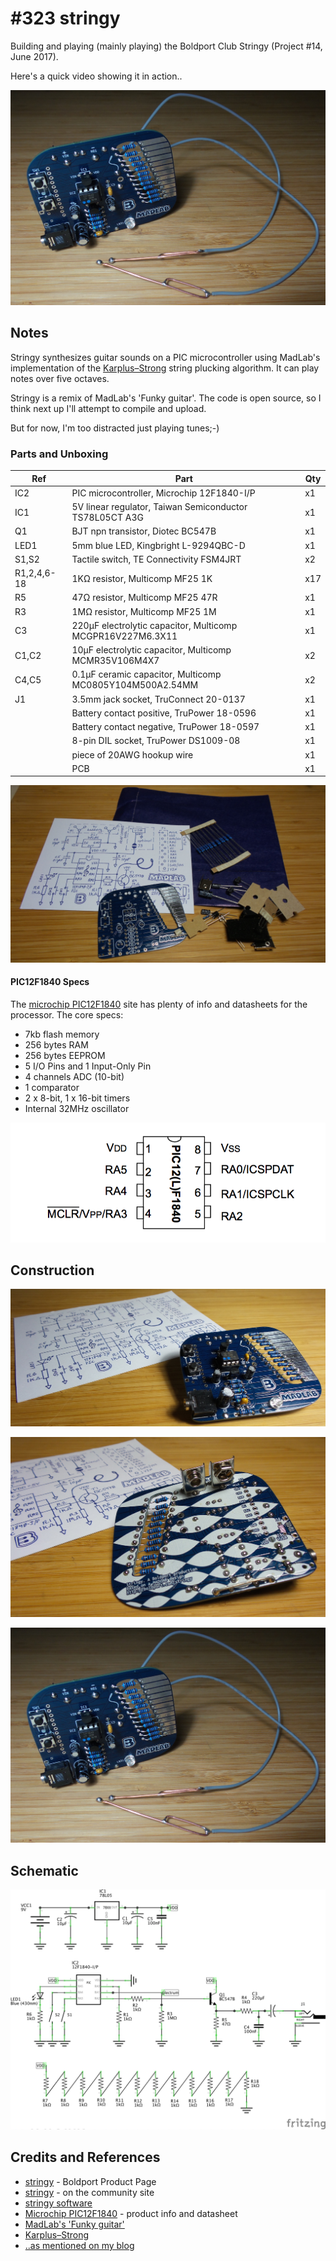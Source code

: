 # #323 stringy

Building and playing (mainly playing) the Boldport Club Stringy (Project #14, June 2017).

Here's a quick video showing it in action..

[![Build](./assets/stringy_build.jpg?raw=true)](https://www.youtube.com/watch?v=pLeL9CwuKVM)


## Notes

Stringy synthesizes guitar sounds on a PIC microcontroller using MadLab's implementation of the
[Karplus–Strong](https://en.wikipedia.org/wiki/Karplus%E2%80%93Strong_string_synthesis)
string plucking algorithm.
It can play notes over five octaves.

Stringy is a remix of MadLab's 'Funky guitar'. The code is open source, so I think next up I'll attempt to compile and upload.

But for now, I'm too distracted just playing tunes;-)

### Parts and Unboxing


| Ref         | Part                                                        | Qty  |
|-------------|-------------------------------------------------------------|------|
| IC2         | PIC microcontroller, Microchip 12F1840-I/P                  | x1   |
| IC1         | 5V linear regulator, Taiwan Semiconductor TS78L05CT A3G     | x1   |
| Q1          | BJT npn transistor, Diotec BC547B                           | x1   |
| LED1        | 5mm blue LED, Kingbright L-9294QBC-D                        | x1   |
| S1,S2       | Tactile switch, TE Connectivity FSM4JRT                     | x2   |
| R1,2,4,6-18 | 1KΩ resistor, Multicomp MF25 1K                             | x17  |
| R5          | 47Ω resistor, Multicomp MF25 47R                            | x1   |
| R3          | 1MΩ resistor, Multicomp MF25 1M                             | x1   |
| C3          | 220µF electrolytic capacitor, Multicomp MCGPR16V227M6.3X11  | x1   |
| C1,C2       | 10µF electrolytic capacitor, Multicomp MCMR35V106M4X7       | x2   |
| C4,C5       | 0.1µF ceramic capacitor, Multicomp MC0805Y104M500A2.54MM    | x2   |
| J1          | 3.5mm jack socket, TruConnect 20-0137                       | x1   |
|             | Battery contact positive, TruPower 18-0596                  | x1   |
|             | Battery contact negative, TruPower 18-0597                  | x1   |
|             | 8-pin DIL socket, TruPower DS1009-08                        | x1   |
|             | piece of 20AWG hookup wire                                  | x1   |
|             | PCB                                                         | x1   |

![kit_parts](./assets/kit_parts.jpg?raw=true)


#### PIC12F1840 Specs

The [microchip PIC12F1840](http://www.microchip.com/wwwproducts/en/PIC12F1840) site has plenty of info and datasheets for the processor. The core specs:

* 7kb flash memory
* 256 bytes RAM
* 256 bytes EEPROM
* 5 I/O Pins and 1 Input-Only Pin
* 4 channels ADC (10-bit)
* 1 comparator
* 2 x 8-bit, 1 x 16-bit timers
* Internal 32MHz oscillator

![PIC12F1840_pinout](./assets/PIC12F1840_pinout.png?raw=true)

## Construction

![assembled_front](./assets/assembled_front.jpg?raw=true)

![assembled_rear](./assets/assembled_rear.jpg?raw=true)

![Build](./assets/stringy_build.jpg?raw=true)

## Schematic

![Schematic](./assets/stringy_schematic.jpg?raw=true)

## Credits and References

* [stringy](https://www.boldport.com/products/stringy/) - Boldport Product Page
* [stringy](http://community.boldport.club/projects/p14-stringy/) - on the community site
* [stringy software](https://github.com/boldport/stringy/tree/master/software)
* [Microchip PIC12F1840](http://www.microchip.com/wwwproducts/en/PIC12F1840) - product info and datasheet
* [MadLab's 'Funky guitar'](http://www.madlab.org/kits/guitar.html)
* [Karplus–Strong](https://en.wikipedia.org/wiki/Karplus%E2%80%93Strong_string_synthesis)
* [..as mentioned on my blog](https://blog.tardate.com/2017/06/leap323-boldport-club-stringy.html)
